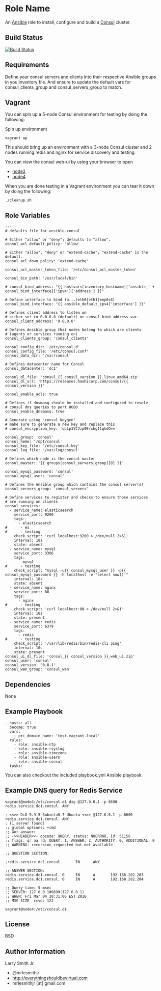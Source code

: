 Role Name
=========

An [Ansible] role to install, configure and build a [Consul] cluster.

Build Status
------------

[![Build Status](https://travis-ci.org/mrlesmithjr/ansible-consul.svg?branch=master)](https://travis-ci.org/mrlesmithjr/ansible-consul)

Requirements
------------

Define your consul servers and clients into their respective Ansible groups in
you inventory file. And ensure to update the default vars for consul_clients_group
and consul_servers_group to match.  

Vagrant
-------
You can spin up a 5-node Consul environment for testing by doing the following:  

Spin up environment  
```
vagrant up
```

This should bring up an environment with a 3-node Consul cluster and 2 nodes
running redis and nginx for service discovery and testing.  

You can view the consul web-ui by using your browser to open  
- [node3]
- [node4]

When you are done testing in a Vagrant environment you can tear it down by doing
the following:
```
./cleanup.sh
```

Role Variables
--------------

```
---
# defaults file for ansible-consul

# Either "allow" or "deny"; defaults to "allow".
consul_acl_default_policy: 'allow'

# Either "allow", "deny" or "extend-cache"; "extend-cache" is the default.
consul_acl_down_policy: 'extend-cache'

consul_acl_master_token_file: '/etc/consul_acl_master_token'

consul_bin_path: '/usr/local/bin'

# consul_bind_address: "{{ hostvars[inventory_hostname]['ansible_' + consul_bind_interface]['ipv4']['address'] }}"

# Define interface to bind to...(eth0|eth1|enp0s8)
consul_bind_interface: "{{ ansible_default_ipv4['interface'] }}"

# Defines client address to listen on
# either set to 0.0.0.0 (default) or consul_bind_address var.
consul_client_address: '0.0.0.0'

# Defines Ansible group that nodes belong to which are clients
# (agents or services running on)
consul_clients_group: 'consul_clients'

consul_config_dir: '/etc/consul.d'
consul_config_file: '/etc/consul.conf'
consul_data_dir: '/var/consul'

# Defines datacenter name for Consul
consul_datacenter: 'dc1'

consul_dl_file: 'consul_{{ consul_version }}_linux_amd64.zip'
consul_dl_url: 'https://releases.hashicorp.com/consul/{{ consul_version }}'

consul_enable_acls: true

# Defines if dnsmasq should be installed and configured to resolv
# consul dns queries to port 8600
consul_enable_dnsmasq: true

# Generate using 'consul keygen'
# make sure to generate a new key and replace this
# consul_encryption_key: 'qLLp1YCJzp9E/xhg11qkdQ=='

consul_group: 'consul'
consul_home: '/opt/consul'
consul_key_file: '/etc/consul.key'
consul_log_file: '/var/log/consul'

# Defines which node is the consul master
consul_master: '{{ groups[consul_servers_group][0] }}'

consul_mysql_password: 'consul'
consul_mysql_user: 'consul'

# Defines the Ansible group which contains the consul server(s)
consul_servers_group: 'consul_servers'

# Define services to register and checks to ensure those services
# are running on clients
consul_services:
  - service_name: elasticsearch
    service_port: 9200
    tags:
      - elasticsearch
#      - es
#      - testing
    check_script: 'curl localhost:9200 > /dev/null 2>&1'
    interval: 10s
    state: absent
  - service_name: mysql
    service_port: 3306
    tags:
      - mysql
#      - testing
    check_script: "mysql -u{{ consul_mysql_user }} -p{{ consul_mysql_password }} -h localhost -e 'select now()'"
    interval: 10s
    state: absent
  - service_name: nginx
    service_port: 80
    tags:
      - nginx
#      - testing
    check_script: 'curl localhost:80 > /dev/null 2>&1'
    interval: 10s
    state: present
  - service_name: redis
    service_port: 6379
    tags:
      - redis
#      - testing
    check_script: '/var/lib/redis/bin/redis-cli ping'
    interval: 10s
    state: present
consul_ui_dl_file: 'consul_{{ consul_version }}_web_ui.zip'
consul_user: 'consul'
consul_version: '0.8.1'
consul_wan_group: 'consul_wan'
```

Dependencies
------------

None

Example Playbook
----------------

```
- hosts: all
  become: true
  vars:
    - pri_domain_name: 'test.vagrant.local'
  roles:
    - role: ansible-ntp
    - role: ansible-rsyslog
    - role: ansible-timezone
    - role: ansible-users
    - role: ansible-consul
  tasks:
```
You can also checkout the included playbook.yml Ansible playbook.

Example DNS query for Redis Service
-----------------------------------
```
vagrant@node4:/etc/consul.d$ dig @127.0.0.1 -p 8600 redis.service.dc1.consul. ANY

; <<>> DiG 9.9.5-3ubuntu0.7-Ubuntu <<>> @127.0.0.1 -p 8600 redis.service.dc1.consul. ANY
; (1 server found)
;; global options: +cmd
;; Got answer:
;; ->>HEADER<<- opcode: QUERY, status: NOERROR, id: 51158
;; flags: qr aa rd; QUERY: 1, ANSWER: 2, AUTHORITY: 0, ADDITIONAL: 0
;; WARNING: recursion requested but not available

;; QUESTION SECTION:

;redis.service.dc1.consul.      IN      ANY

;; ANSWER SECTION:
redis.service.dc1.consul. 0     IN      A       192.168.202.203
redis.service.dc1.consul. 0     IN      A       192.168.202.204

;; Query time: 5 msec
;; SERVER: 127.0.0.1#8600(127.0.0.1)
;; WHEN: Fri Mar 04 20:31:06 EST 2016
;; MSG SIZE  rcvd: 122

vagrant@node4:/etc/consul.d$
```

License
-------

BSD

Author Information
------------------

Larry Smith Jr.
- @mrlesmithjr
- http://everythingshouldbevirtual.com
- mrlesmithjr [at] gmail.com

[node3]: <http://192.168.250.13:8500>
[node4]: <http://192.168.250.14:8500>
[Ansible]: <https://www.ansible.com>
[Consul]: <https://www.consul.io/>
